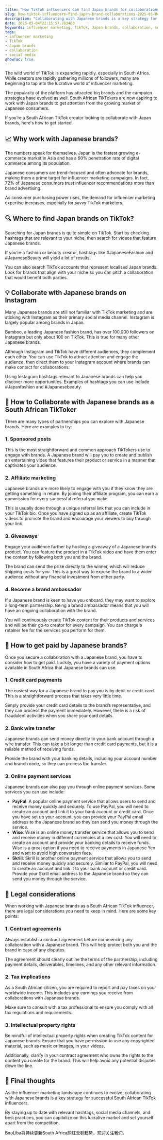 ```yaml
---
title: "How TikTok influencers can find Japan brands for collaborations"
slug: how-tiktok-influencers-find-japan-brand-collaborations-2025-05-04
description: "Collaborating with Japanese brands is a key strategy for growth of South African TikTok influencers. Here’s how brand owners can discover them."
date: 2025-05-04T22:15:57.763463
keywords: influencer marketing, TikTok, Japan brands, collaboration, social media
tags:
- influencer marketing
- TikTok
- Japan brands
- collaboration
- social media
showToc: true
---
```


The wild world of TikTok is expanding rapidly, especially in South Africa. While creators are rapidly gathering millions of followers, many are beginning to tap into the lucrative world of influencer marketing.

The popularity of the platform has attracted big brands and the campaign strategies have evolved as well. South African TikTokers are now aspiring to work with Japan brands to get attention from the growing market of Japanese consumers.

If you’re a South African TikTok creator looking to collaborate with Japan brands, here's how to get started.

## 📈 Why work with Japanese brands?

The numbers speak for themselves. Japan is the fastest growing e-commerce market in Asia and has a 90% penetration rate of digital commerce among its population.

Japanese consumers are trend-focused and often advocate for brands, making them a prime target for influencer marketing campaigns. In fact, 72% of Japanese consumers trust influencer recommendations more than brand advertising.

As consumer purchasing power rises, the demand for influencer marketing expertise increases, especially for savvy TikTok marketers.

## 🔍 Where to find Japan brands on TikTok?

Searching for Japan brands is quite simple on TikTok. Start by checking hashtags that are relevant to your niche, then search for videos that feature Japanese brands.

If you’re a fashion or beauty creator, hashtags like #JapaneseFashion and #JapaneseBeauty will yield a lot of results.

You can also search TikTok accounts that represent localised Japan brands. Look for brands that align with your niche so you can pitch a collaboration that would benefit both parties.

## 💡 Collaborate with Japanese brands on Instagram

Many Japanese brands are still not familiar with TikTok marketing and are sticking with Instagram as their primary social media channel. Instagram is largely popular among brands in Japan.

Bamboo, a leading Japanese fashion brand, has over 100,000 followers on Instagram but only about 100 on TikTok. This is true for many other Japanese brands.

Although Instagram and TikTok have different audiences, they complement each other. You can use TikTok to attract attention and engage the audience, then direct them to your Instagram account where brands can make contact for collaborations.

Using Instagram hashtags relevant to Japanese brands can help you discover more opportunities. Examples of hashtags you can use include #Japanfashion and #Japanesebeauty.

## 🤝 How to Collaborate with Japanese brands as a South African TikToker

There are many types of partnerships you can explore with Japanese brands. Here are examples to try:

### 1. Sponsored posts

This is the most straightforward and common approach TikTokers use to engage with brands. A Japanese brand will pay you to create and publish an entertaining video that features their product or service in a manner that captivates your audience.

### 2. Affiliate marketing

Japanese brands are more likely to engage with you if they know they are getting something in return. By joining their affiliate program, you can earn a commission for every successful referral you make.

This is usually done through a unique referral link that you can include in your TikTok bio. Once you have signed up as an affiliate, create TikTok videos to promote the brand and encourage your viewers to buy through your link.

### 3. Giveaways

Engage your audience further by hosting a giveaway of a Japanese brand’s product. You can feature the product in a TikTok video and have them enter the contest by following both you and the brand. 

The brand can send the prize directly to the winner, which will reduce shipping costs for you. This is a great way to expose the brand to a wider audience without any financial investment from either party.

### 4. Become a brand ambassador

If a Japanese brand is keen to have you onboard, they may want to explore a long-term partnership. Being a brand ambassador means that you will have an ongoing collaboration with the brand.

You will continuously create TikTok content for their products and services and will be their go-to creator for every campaign. You can charge a retainer fee for the services you perform for them.

## 💸 How to get paid by Japanese brands?

Once you secure a collaboration with a Japanese brand, you have to consider how to get paid. Luckily, you have a variety of payment options available in South Africa that Japanese brands can use.

### 1. Credit card payments

The easiest way for a Japanese brand to pay you is by debit or credit card. This is a straightforward process that takes very little time.

Simply provide your credit card details to the brand’s representative, and they can process the payment immediately. However, there is a risk of fraudulent activities when you share your card details.

### 2. Bank wire transfer

Japanese brands can send money directly to your bank account through a wire transfer. This can take a bit longer than credit card payments, but it is a reliable method of receiving funds.

Provide the brand with your banking details, including your account number and branch code, so they can process the transfer.

### 3. Online payment services

Japanese brands can also pay you through online payment services. Some services you can use include:

- **PayPal**: A popular online payment service that allows users to send and receive money quickly and securely. To use PayPal, you will need to create an account and link it to your bank account or credit card. Once you have set up your account, you can provide your PayPal email address to the Japanese brand so they can send you money through the service.
- **Wise**: Wise is an online money transfer service that allows you to send and receive money in different currencies at a low cost. You will need to create an account and provide your banking details to receive funds. Wise is a great option if you need to receive payments in Japanese Yen and want to avoid high conversion fees.
- **Skrill**: Skrill is another online payment service that allows you to send and receive money quickly and securely. Similar to PayPal, you will need to create an account and link it to your bank account or credit card. Provide your Skrill email address to the Japanese brand so they can send you money through the service.

## 🔐 Legal considerations

When working with Japanese brands as a South African TikTok influencer, there are legal considerations you need to keep in mind. Here are some key points:

### 1. Contract agreements

Always establish a contract agreement before commencing any collaboration with a Japanese brand. This will help protect both you and the brand in case of any disputes.

The agreement should clearly outline the terms of the partnership, including payment details, deliverables, timelines, and any other relevant information.

### 2. Tax implications

As a South African citizen, you are required to report and pay taxes on your worldwide income. This includes any earnings you receive from collaborations with Japanese brands.

Make sure to consult with a tax professional to ensure you comply with all tax regulations and requirements.

### 3. Intellectual property rights

Be mindful of intellectual property rights when creating TikTok content for Japanese brands. Ensure that you have permission to use any copyrighted material, such as music or images, in your videos.

Additionally, clarify in your contract agreement who owns the rights to the content you create for the brand. This will help avoid any potential disputes down the line.

## 🌟 Final thoughts

As the influencer marketing landscape continues to evolve, collaborating with Japanese brands is a key strategy for successful South African TikTok influencers.

By staying up to date with relevant hashtags, social media channels, and best practices, you can capitalize on this lucrative market and set yourself apart from the competition.

BaoLiba将持续更新South Africa网红营销趋势，欢迎关注我们。